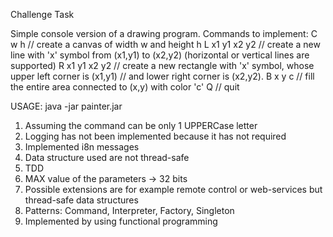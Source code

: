 Challenge Task

Simple console version of a drawing program.
Commands to implement:
C w h // create a canvas of width w and height h
L x1 y1 x2 y2 // create a new line with 'x' symbol from (x1,y1) to (x2,y2) 
				(horizontal or vertical lines are supported)
R x1 y1 x2 y2 // create a new rectangle with 'x' symbol, whose upper left corner is (x1,y1)
			  // and lower right corner is (x2,y2).
B x y c		  // fill the entire area connected to (x,y) with color 'c' 
Q			  // quit

USAGE: java -jar painter.jar

1. Assuming the command can be only 1 UPPERCase letter
2. Logging has not been implemented because it has not required
3. Implemented i8n messages
4. Data structure used are not thread-safe
5. TDD	
6. MAX value of the parameters -> 32 bits 
7. Possible extensions are for example remote control or web-services but thread-safe data structures
8. Patterns: Command, Interpreter, Factory, Singleton
9. Implemented by using functional programming 